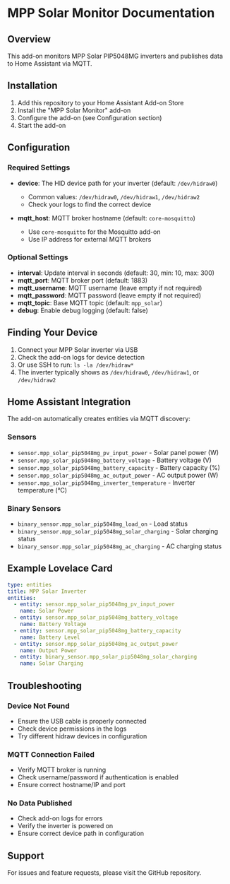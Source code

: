 # MPP Solar Monitor Documentation

## Overview

This add-on monitors MPP Solar PIP5048MG inverters and publishes data to Home Assistant via MQTT.

## Installation

1. Add this repository to your Home Assistant Add-on Store
2. Install the "MPP Solar Monitor" add-on
3. Configure the add-on (see Configuration section)
4. Start the add-on

## Configuration

### Required Settings

- **device**: The HID device path for your inverter (default: `/dev/hidraw0`)
  - Common values: `/dev/hidraw0`, `/dev/hidraw1`, `/dev/hidraw2`
  - Check your logs to find the correct device

- **mqtt_host**: MQTT broker hostname (default: `core-mosquitto`)
  - Use `core-mosquitto` for the Mosquitto add-on
  - Use IP address for external MQTT brokers

### Optional Settings

- **interval**: Update interval in seconds (default: 30, min: 10, max: 300)
- **mqtt_port**: MQTT broker port (default: 1883)
- **mqtt_username**: MQTT username (leave empty if not required)
- **mqtt_password**: MQTT password (leave empty if not required)
- **mqtt_topic**: Base MQTT topic (default: `mpp_solar`)
- **debug**: Enable debug logging (default: false)

## Finding Your Device

1. Connect your MPP Solar inverter via USB
2. Check the add-on logs for device detection
3. Or use SSH to run: `ls -la /dev/hidraw*`
4. The inverter typically shows as `/dev/hidraw0`, `/dev/hidraw1`, or `/dev/hidraw2`

## Home Assistant Integration

The add-on automatically creates entities via MQTT discovery:

### Sensors
- `sensor.mpp_solar_pip5048mg_pv_input_power` - Solar panel power (W)
- `sensor.mpp_solar_pip5048mg_battery_voltage` - Battery voltage (V)
- `sensor.mpp_solar_pip5048mg_battery_capacity` - Battery capacity (%)
- `sensor.mpp_solar_pip5048mg_ac_output_power` - AC output power (W)
- `sensor.mpp_solar_pip5048mg_inverter_temperature` - Inverter temperature (°C)

### Binary Sensors
- `binary_sensor.mpp_solar_pip5048mg_load_on` - Load status
- `binary_sensor.mpp_solar_pip5048mg_solar_charging` - Solar charging status
- `binary_sensor.mpp_solar_pip5048mg_ac_charging` - AC charging status

## Example Lovelace Card

```yaml
type: entities
title: MPP Solar Inverter
entities:
  - entity: sensor.mpp_solar_pip5048mg_pv_input_power
    name: Solar Power
  - entity: sensor.mpp_solar_pip5048mg_battery_voltage
    name: Battery Voltage
  - entity: sensor.mpp_solar_pip5048mg_battery_capacity
    name: Battery Level
  - entity: sensor.mpp_solar_pip5048mg_ac_output_power
    name: Output Power
  - entity: binary_sensor.mpp_solar_pip5048mg_solar_charging
    name: Solar Charging
```

## Troubleshooting

### Device Not Found
- Ensure the USB cable is properly connected
- Check device permissions in the logs
- Try different hidraw devices in configuration

### MQTT Connection Failed
- Verify MQTT broker is running
- Check username/password if authentication is enabled
- Ensure correct hostname/IP and port

### No Data Published
- Check add-on logs for errors
- Verify the inverter is powered on
- Ensure correct device path in configuration

## Support

For issues and feature requests, please visit the GitHub repository.